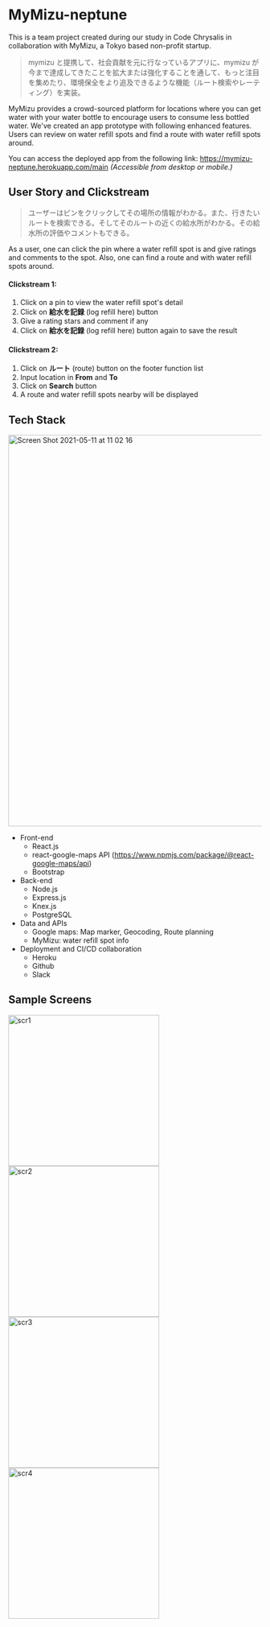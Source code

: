 # MyMizu-neptune

This is a team project created during our study in Code Chrysalis in collaboration with MyMizu, a Tokyo based non-profit startup. 

> mymizu と提携して、社会貢献を元に行なっているアプリに、mymizu が今まで達成してきたことを拡大または強化することを通して、もっと注目を集めたり、環境保全をより追及できるような機能（ルート検索やレーティング）を実装。

MyMizu provides a crowd-sourced platform for locations where you can get water with your water bottle to encourage users to consume less bottled water. We've created an app prototype with following enhanced features. Users can review on water refill spots and find a route with water refill spots around.

You can access the deployed app from the following link:
https://mymizu-neptune.herokuapp.com/main 
_(Accessible from desktop or mobile.)_

## User Story and Clickstream

> ユーザーはピンをクリックしてその場所の情報がわかる。また、行きたいルートを検索できる。そしてそのルートの近くの給水所がわかる。その給水所の評価やコメントもできる。

As a user, one can click the pin where a water refill spot is and give ratings and comments to the spot. Also, one can find a route and with water refill spots around.

#### Clickstream 1:

1. Click on a pin to view the water refill spot's detail
3. Click on **給水を記録** (log refill here) button
4. Give a rating stars and comment if any
5. Click on **給水を記録** (log refill here) button again to save the result

#### Clickstream 2:

1. Click on **ルート** (route) button on the footer function list
2. Input location in **From** and **To**
3. Click on **Search** button
4. A route and water refill spots nearby will be displayed

## Tech Stack
<img width="778" alt="Screen Shot 2021-05-11 at 11 02 16" src="https://user-images.githubusercontent.com/34878933/117747038-6c579280-b248-11eb-8dfe-c7a931ceed0b.png">

* Front-end
  * React.js
  * react-google-maps API (https://www.npmjs.com/package/@react-google-maps/api)
  * Bootstrap
* Back-end
  * Node.js
  * Express.js
  * Knex.js
  * PostgreSQL
* Data and APIs
  * Google maps: Map marker, Geocoding, Route planning  
  * MyMizu: water refill spot info
* Deployment and CI/CD collaboration
  * Heroku
  * Github
  * Slack

## Sample Screens
<img width="300" alt="scr1" src="https://user-images.githubusercontent.com/34878933/117744316-68754180-b243-11eb-92c3-b65d18f2db6e.PNG">
<img width="300" alt="scr2" src="https://user-images.githubusercontent.com/34878933/117744337-71661300-b243-11eb-8d17-1f0303ac29cf.PNG">
<img width="300" alt="scr3" src="https://user-images.githubusercontent.com/34878933/117744349-75923080-b243-11eb-9033-2197b3bdd888.PNG">
<img width="300" alt="scr4" src="https://user-images.githubusercontent.com/34878933/117744353-788d2100-b243-11eb-86f0-8172f175a7e4.PNG">


